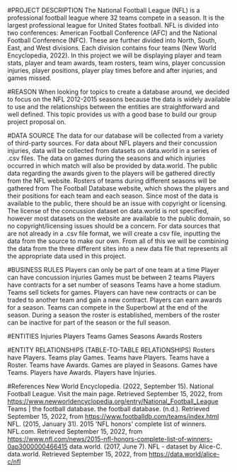 #PROJECT DESCRIPTION 
The National Football League (NFL) is a professional football league where 32 teams compete in a season. It is the largest professional league for United States football. NFL is divided into two conferences: American Football Conference (AFC) and the National Football Conference (NFC). These are further divided into North, South, East, and West divisions. Each division contains four teams (New World Encyclopedia, 2022). In this project we will be displaying player and team stats, player and team awards, team rosters, team wins, player concussion injuries, player positions, player play times before and after injuries, and games missed. 

#REASON 
When looking for topics to create a database around, we decided to focus on the NFL 2012-2015 seasons because the data is widely available to use and the relationships between the entities are straightforward and well defined.  This topic provides us with a good base to build our group project proposal on. 

#DATA SOURCE 
The data for our database will be collected from a variety of third-party sources. For data about NFL players and their concussion injuries, data will be collected from datasets on data.world in a series of .csv files. The data on games during the seasons and which injuries occurred in which match will also be provided by data.world. The public data regarding the awards given to the players will be gathered directly from the NFL website. Rosters of teams during different seasons will be gathered from The Football Database website, which shows the players and their positions for each team and each season. Since most of the data is available to the public, there should be an issue with copyright or licensing. The license of the concussion dataset on data.world is not specified, however most datasets on the website are available to the public domain, so no copyright/licensing issues should be a concern. For data sources that are not already in a .csv file format, we will create a csv file, inputting the data from the source to make our own. From all of this we will be combining the data from the three different sites into a new data file that represents all the appropriate data used in this project. 

#BUSINESS RULES 
Players can only be part of one team at a time 
Player can have concussion injuries 
Games must be between 2 teams 
Players have contracts for a set number of seasons 
Teams have a home stadium. 
Teams sell tickets for games. 
Players can have new contracts or can be traded to another team and gain a new contract. 
Players can earn awards for a season. 
Teams can compete in the Superbowl at the end of the season. 
During a season the roster is established, members of the roster can be inactive for part of the season or the full season. 

#ENTITIES 
Injuries 
Players 
Teams 
Games 
Seasons 
Awards 
Rosters 

#ENTITY RELATIONSHIPS (TABLE-TO-TABLE RELATIONSHIPS) 
Rosters have Players. 
Teams play Games. 
Teams have Players. 
Teams have a Roster. 
Teams have Awards. 
Games are played in Seasons. 
Games have Teams. 
Players have Awards. 
Players have Injuries. 

#References 
New World Encyclopedia. (2022, September 15). National Football League. Visit the main page. Retrieved September 15, 2022, from https://www.newworldencyclopedia.org/entry/National_Football_League 
Teams | the football database. the football database. (n.d.). Retrieved September 15, 2022, from https://www.footballdb.com/teams/index.html 
NFL. (2015, January 31). 2015 'NFL honors' complete list of winners. NFL.com. Retrieved September 15, 2022, from https://www.nfl.com/news/2015-nfl-honors-complete-list-of-winners-0ap3000000466415 
data.world. (2017, June 7). NFL - dataset by Alice-C. data.world. Retrieved September 15, 2022, from https://data.world/alice-c/nfl 
